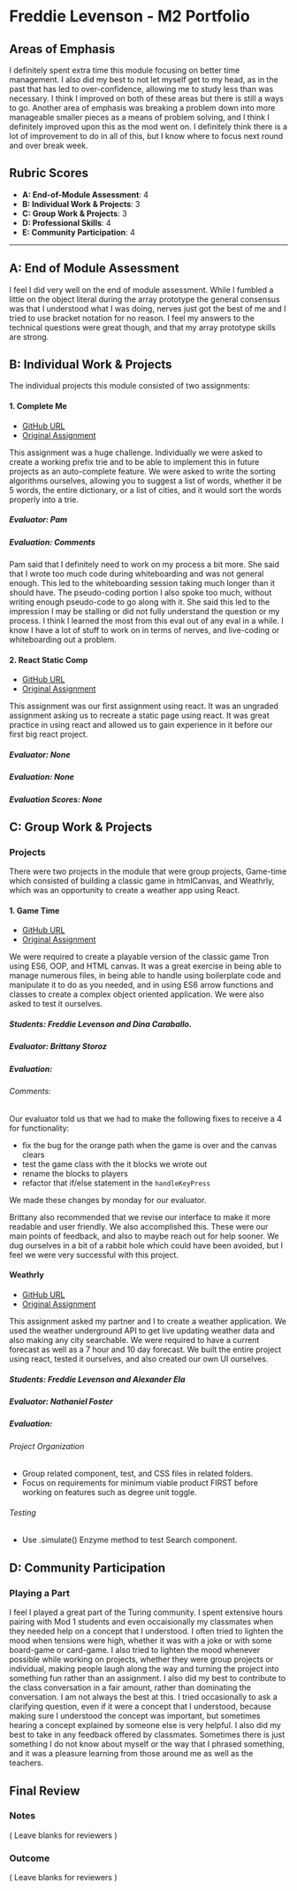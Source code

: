 # Freddie Levenson - M2 Portfolio

## Areas of Emphasis
 
I definitely spent extra time this module focusing on better time management. I also did my best to not let myself get to my head, as in the past that has led to over-confidence, allowing me to study less than was necessary. I think I improved on both of these areas but there is still a ways to go. Another area of emphasis was breaking a problem down into more manageable smaller pieces as a means of problem solving, and I think I definitely improved upon this as the mod went on. I definitely think there is a lot of improvement to do in all of this, but I know where to focus next round and over break week.
 
## Rubric Scores
 
* **A: End-of-Module Assessment**: 4
* **B: Individual Work & Projects**: 3
* **C: Group Work & Projects**: 3
* **D: Professional Skills**: 4
* **E: Community Participation**: 4

 -----------------------
 
 ## A: End of Module Assessment
 
I feel I did very well on the end of module assessment. While I fumbled a little on the object literal during the array prototype the general consensus was that I understood what I was doing, nerves just got the best of me and I tried to use bracket notation for no reason. I feel my answers to the technical questions were great though, and that my array prototype skills are strong.

 ## B: Individual Work & Projects
 
The individual projects this module consisted of two assignments:
 
#### 1. Complete Me
 
* [GitHub URL](https://github.com/flevenson/complete-me)
* [Original Assignment](http://frontend.turing.io/projects/complete-me.html)

This assignment was a huge challenge. Individually we were asked to create a working prefix trie and to be able to implement this in future projects as an auto-complete feature. We were asked to write the sorting algorithms ourselves, allowing you to suggest a list of words, whether it be 5 words, the entire dictionary, or a list of cities, and it would sort the words properly into a trie.
 
##### Evaluator: Pam
##### Evaluation: Comments

Pam said that I definitely need to work on my process a bit more. She said that I wrote too much code during whiteboarding and was not general enough. This led to the whiteboarding session taking much longer than it should have. The pseudo-coding portion I also spoke too much, without writing enough pseudo-code to go along with it. She said this led to the impression I may be stalling or did not fully understand the question or my process. I think I learned the most from this eval out of any eval in a while. I know I have a lot of stuff to work on in terms of nerves, and live-coding or whiteboarding out a problem.

 #### 2. React Static Comp
 
 * [GitHub URL](https://github.com/flevenson/react-static-comp)
* [Original Assignment](https://github.com/turingschool-examples/react-starter-kit/tree/react-static-comp)

 This assignment was our first assignment using react. It was an ungraded assignment asking us to recreate a static page using react. It was great practice in using react and allowed us to gain experience in it before our first big react project.
 
 ##### Evaluator: None
##### Evaluation: None
##### Evaluation Scores: None

 ## C: Group Work & Projects
 
 ### Projects
 
There were two projects in the module that were group projects, Game-time which consisted of building a classic game in htmlCanvas, and Weathrly, which was an opportunity to create a weather app using React.
 
 #### 1. Game Time
 
 * [GitHub URL](https://github.com/djcaraballo/game-time)
* [Original Assignment](http://frontend.turing.io/projects/game-time.html)

 We were required to create a playable version of the classic game Tron using ES6, OOP, and HTML canvas. It was a great exercise in being able to manage numerous files, in being able to handle using boilerplate code and manipulate it to do as you needed, and in using ES6 arrow functions and classes to create a complex object oriented application. We were also asked to test it ourselves.
 
 ##### Students: Freddie Levenson and Dina Caraballo.
 
##### Evaluator: Brittany Storoz
##### Evaluation: 

###### Comments:

Our evaluator told us that we had to make the following fixes to receive a 4 for functionality:

* fix the bug for the orange path when the game is over and the canvas clears
* test the game class with the it blocks we wrote out
* rename the blocks to players
* refactor that if/else statement in the `handleKeyPress`

We made these changes by monday for our evaluator.

Brittany also recommended that we revise our interface to make it more readable and user friendly. We also accomplished this. These were our main points of feedback, and also to maybe reach out for help sooner. We dug ourselves in a bit of a rabbit hole which could have been avoided, but I feel we were very successful with this project.

 #### Weathrly
 
* [GitHub URL](https://github.com/flevenson/Weathrly/tree/master/weathrly-app)
* [Original Assignment](http://frontend.turing.io/projects/weathrly.html)

This assignment asked my partner and I to create a weather application. We used the weather underground API to get live updating weather data and also making any city searchable. We were required to have a current forecast as well as a 7 hour and 10 day forecast. We built the entire project using react, tested it ourselves, and also created our own UI ourselves.
 
##### Students: Freddie Levenson and Alexander Ela
##### Evaluator: Nathaniel Foster
##### Evaluation: 

###### Project Organization
 
* Group related component, test, and CSS files in related folders.
* Focus on requirements for minimum viable product FIRST before working on features such as degree unit toggle.

###### Testing
 
* Use .simulate() Enzyme method to test Search component.

## D: Community Participation
 
### Playing a Part
 
I feel I played a great part of the Turing community. I spent extensive hours pairing with Mod 1 students and even occaisionally my classmates when they needed help on a concept that I understood. I often tried to lighten the mood when tensions were high, whether it was with a joke or with some board-game or card-game. I also tried to lighten the mood whenever possible while working on projects, whether they were group projects or individual, making people laugh along the way and turning the project into something fun rather than an assignment. I also did my best to contribute to the class conversation in a fair amount, rather than dominating the conversation. I am not always the best at this. I tried occasionally to ask a clarifying question, even if it were a concept that I understood, because making sure I understood the concept was important, but sometimes hearing a concept explained by someone else is very helpful. I also did my best to take in any feedback offered by classmates. Sometimes there is just something I do not know about myself or the way that I phrased something, and it was a pleasure learning from those around me as well as the teachers.
 
 ## Final Review
 ### Notes
 ( Leave blanks for reviewers )
 ### Outcome
 ( Leave blanks for reviewers )

